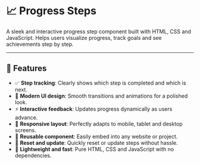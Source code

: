 # 📈 Progress Steps

A sleek and interactive progress step component built with HTML, CSS and JavaScript. Helps users visualize progress, track goals and see achievements step by step.

---

## 🚀 Features
- ✅ **Step tracking**: Clearly shows which step is completed and which is next.  
- 🎨 **Modern UI design**: Smooth transitions and animations for a polished look.  
- ⚡ **Interactive feedback**: Updates progress dynamically as users advance.  
- 📱 **Responsive layout**: Perfectly adapts to mobile, tablet and desktop screens.  
- 🧩 **Reusable component**: Easily embed into any website or project.  
- 🔄 **Reset and update**: Quickly reset or update steps without hassle.  
- 🎯 **Lightweight and fast**: Pure HTML, CSS and JavaScript with no dependencies.  
